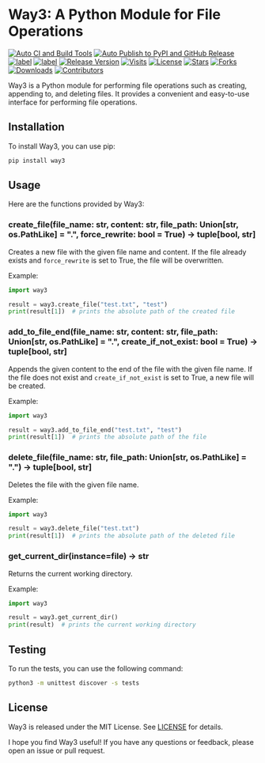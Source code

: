 # Way3: A Python Module for File Operations

[![Auto CI and Build Tools](https://github.com/aboutmydreams/way3/actions/workflows/ci-test.yml/badge.svg)](https://github.com/aboutmydreams/way3/actions/workflows/ci-test.yml)
[![Auto Publish to PyPI and GitHub Release](https://github.com/aboutmydreams/way3/actions/workflows/release.yml/badge.svg)](https://github.com/aboutmydreams/way3/actions/workflows/release.yml)
[![label](https://img.shields.io/badge/%E4%B8%AD%E6%96%87%E6%96%87%E6%A1%A3-ZH-brightgreen)](https://github.com/aboutmydreams/way3/blob/main/README_ZH.md)
[![label](https://img.shields.io/badge/English-EN-brightgreen)](https://github.com/aboutmydreams/way3/blob/main/README.md)
[![Release Version](https://img.shields.io/github/release/aboutmydreams/way3.svg)](https://github.com/aboutmydreams/way3/releases)
[![Visits](https://komarev.com/ghpvc/?username=aboutmydreams&repo=way3)](https://github.com/aboutmydreams/way3)
[![License](https://img.shields.io/github/license/aboutmydreams/way3.svg)](https://github.com/aboutmydreams/way3/license)
[![Stars](https://img.shields.io/github/stars/aboutmydreams/way3.svg)](https://github.com/aboutmydreams/way3/stargazers)
[![Forks](https://img.shields.io/github/forks/aboutmydreams/way3.svg)](https://github.com/aboutmydreams/way3/network)
[![Downloads](https://pepy.tech/badge/way3)](https://pepy.tech/project/way3)
[![Contributors](https://img.shields.io/github/contributors/aboutmydreams/way3.svg)](https://github.com/aboutmydreams/way3/graphs/contributors)

Way3 is a Python module for performing file operations such as creating, appending to, and deleting files. It provides a convenient and easy-to-use interface for performing file operations.

## Installation

To install Way3, you can use pip:

```bash
pip install way3
```

## Usage

Here are the functions provided by Way3:

### create_file(file_name: str, content: str, file_path: Union[str, os.PathLike] = ".", force_rewrite: bool = True) -> tuple[bool, str]

Creates a new file with the given file name and content. If the file already exists and `force_rewrite` is set to True, the file will be overwritten.

Example:

```python
import way3

result = way3.create_file("test.txt", "test")
print(result[1])  # prints the absolute path of the created file
```

### add_to_file_end(file_name: str, content: str, file_path: Union[str, os.PathLike] = ".", create_if_not_exist: bool = True) -> tuple[bool, str]

Appends the given content to the end of the file with the given file name. If the file does not exist and `create_if_not_exist` is set to True, a new file will be created.

Example:

```python
import way3

result = way3.add_to_file_end("test.txt", "test")
print(result[1])  # prints the absolute path of the file
```

### delete_file(file_name: str, file_path: Union[str, os.PathLike] = ".") -> tuple[bool, str]

Deletes the file with the given file name.

Example:

```python
import way3

result = way3.delete_file("test.txt")
print(result[1])  # prints the absolute path of the deleted file
```

### get_current_dir(instance=__file__) -> str

Returns the current working directory.

Example:

```python
import way3

result = way3.get_current_dir()
print(result)  # prints the current working directory
```

## Testing

To run the tests, you can use the following command:

```bash
python3 -m unittest discover -s tests
```

## License

Way3 is released under the MIT License. See [LICENSE](LICENSE) for details.

I hope you find Way3 useful! If you have any questions or feedback, please open an issue or pull request.